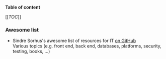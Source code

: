 **Table of content**

[[_TOC_]]

### Awesome list

* Sindre Sorhus's awesome list of resources for IT [on GitHub](https://github.com/sindresorhus/awesome#books)  
Various topics (e.g. front end, back end, databases, platforms, security, testing, books, ...)